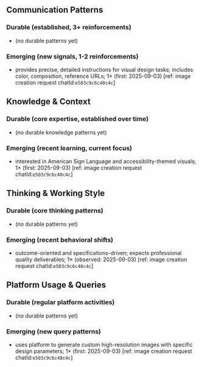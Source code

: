 ## Communication Patterns
### Durable (established, 3+ reinforcements)
- (no durable patterns yet)

### Emerging (new signals, 1-2 reinforcements)
- provides precise, detailed instructions for visual design tasks; includes color, composition, reference URLs; 1× (first: 2025-09-03) [ref: image creation request chatId:`e503c9c6c40c4c`]

## Knowledge & Context
### Durable (core expertise, established over time)
- (no durable knowledge patterns yet)

### Emerging (recent learning, current focus)
- interested in American Sign Language and accessibility-themed visuals; 1× (first: 2025-09-03) [ref: image creation request chatId:`e503c9c6c40c4c`]

## Thinking & Working Style
### Durable (core thinking patterns)
- (no durable patterns yet)

### Emerging (recent behavioral shifts)
- outcome-oriented and specifications-driven; expects professional quality deliverables; 1× (observed: 2025-09-03) [ref: image creation request chatId:`e503c9c6c40c4c`]

## Platform Usage & Queries
### Durable (regular platform activities)
- (no durable patterns yet)

### Emerging (new query patterns)
- uses platform to generate custom high-resolution images with specific design parameters; 1× (first: 2025-09-03) [ref: image creation request chatId:`e503c9c6c40c4c`]